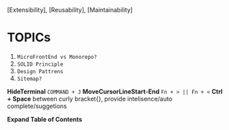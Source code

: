 [Extensibility], [Reusability], [Maintainability]

# TOPICs

1.  `MicroFrontEnd vs Monorepo?`
2.  `SOLID Principle`
3.  `Design Pattrens`
4.  `Sitemap?`

**HideTerminal** `COMMAND + J`
**MoveCursorLineStart-End** `Fn + > || Fn + <`
**Ctrl + Space** between curly bracket{}, provide intelisence/auto complete/suggetions

<summary><b>Expand Table of Contents</b></summary>

<!--START-SECTION:setup-toc-->
<!--START-SECTION:setup-->
